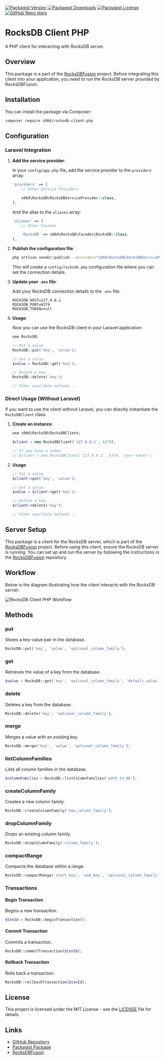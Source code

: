 [![Packagist Version](https://img.shields.io/packagist/v/s00d/rocksdb-client-php?style=for-the-badge)](https://packagist.org/packages/s00d/rocksdb-client-php)
[![Packagist Downloads](https://img.shields.io/packagist/dt/s00d/rocksdb-client-php?style=for-the-badge)](https://packagist.org/packages/s00d/rocksdb-client-php)
[![Packagist License](https://img.shields.io/packagist/l/s00d/rocksdb-client-php?style=for-the-badge)](https://github.com/s00d/rocksdb-client-php/blob/master/LICENSE)
[![GitHub Repo stars](https://img.shields.io/github/stars/s00d/rocksdb-client-php?style=for-the-badge)](https://github.com/s00d/rocksdb-client-php)


# RocksDB Client PHP

A PHP client for interacting with RocksDB server.

## Overview

This package is a part of the [RocksDBFusion](https://github.com/s00d/RocksDBFusion) project. Before integrating this client into your application, you need to run the RocksDB server provided by RocksDBFusion.

## Installation

You can install the package via Composer:

```bash
composer require s00d/rocksdb-client-php
```

## Configuration

### Laravel Integration

1. **Add the service provider**:

   In your `config/app.php` file, add the service provider to the `providers` array:

   ```php
   'providers' => [
       // Other Service Providers

       s00d\RocksDB\RocksDBServiceProvider::class,
   ],
   ```

   And the alias to the `aliases` array:

   ```php
   'aliases' => [
       // Other Facades

       'RocksDB' => s00d\RocksDB\Facades\RocksDB::class,
   ],
   ```

2. **Publish the configuration file**:

   ```bash
   php artisan vendor:publish --provider="s00d\RocksDB\RocksDBServiceProvider"
   ```

   This will create a `config/rocksdb.php` configuration file where you can set the connection details.

3. **Update your `.env` file**:

   Add your RocksDB connection details to the `.env` file:

   ```env
   ROCKSDB_HOST=127.0.0.1
   ROCKSDB_PORT=6379
   ROCKSDB_TOKEN=null
   ```

4. **Usage**:

   Now you can use the RocksDB client in your Laravel application:

   ```php
   use RocksDB;

   // Put a value
   RocksDB::put('key', 'value');

   // Get a value
   $value = RocksDB::get('key');

   // Delete a key
   RocksDB::delete('key');

   // Other available methods...
   ```

### Direct Usage (Without Laravel)

If you want to use the client without Laravel, you can directly instantiate the `RocksDBClient` class.

1. **Create an instance**:

   ```php
   use s00d\RocksDB\RocksDBClient;

   $client = new RocksDBClient('127.0.0.1', 6379);

   // If you have a token
   // $client = new RocksDBClient('127.0.0.1', 6379, 'your-token');
   ```

2. **Usage**:

   ```php
   // Put a value
   $client->put('key', 'value');

   // Get a value
   $value = $client->get('key');

   // Delete a key
   $client->delete('key');

   // Other available methods...
   ```

## Server Setup

This package is a client for the RocksDB server, which is part of the [RocksDBFusion](https://github.com/s00d/RocksDBFusion) project. Before using this client, ensure the RocksDB server is running. You can set up and run the server by following the instructions in the [RocksDBFusion](https://github.com/s00d/RocksDBFusion) repository.

## Workflow

Below is the diagram illustrating how the client interacts with the RocksDB server:

![RocksDB Client PHP Workflow](https://raw.githubusercontent.com/s00d/RocksDBFusion/main/docs/rocksdb-client-php-workflow.png)

## Methods

### put

Stores a key-value pair in the database.

```php
RocksDB::put('key', 'value', 'optional_column_family');
```

### get

Retrieves the value of a key from the database.

```php
$value = RocksDB::get('key', 'optional_column_family', 'default_value');
```

### delete

Deletes a key from the database.

```php
RocksDB::delete('key', 'optional_column_family');
```

### merge

Merges a value with an existing key.

```php
RocksDB::merge('key', 'value', 'optional_column_family');
```

### listColumnFamilies

Lists all column families in the database.

```php
$columnFamilies = RocksDB::listColumnFamilies('path_to_db');
```

### createColumnFamily

Creates a new column family.

```php
RocksDB::createColumnFamily('new_column_family');
```

### dropColumnFamily

Drops an existing column family.

```php
RocksDB::dropColumnFamily('column_family');
```

### compactRange

Compacts the database within a range.

```php
RocksDB::compactRange('start_key', 'end_key', 'optional_column_family');
```

### Transactions

#### Begin Transaction

Begins a new transaction.

```php
$txnId = RocksDB::beginTransaction();
```

#### Commit Transaction

Commits a transaction.

```php
RocksDB::commitTransaction($txnId);
```

#### Rollback Transaction

Rolls back a transaction.

```php
RocksDB::rollbackTransaction($txnId);
```

## License

This project is licensed under the MIT License - see the [LICENSE](https://github.com/s00d/rocksdb-client-php/blob/master/LICENSE) file for details.

## Links

- [GitHub Repository](https://github.com/s00d/rocksdb-client-php)
- [Packagist Package](https://packagist.org/packages/s00d/rocksdb-client-php)
- [RocksDBFusion](https://github.com/s00d/RocksDBFusion)
